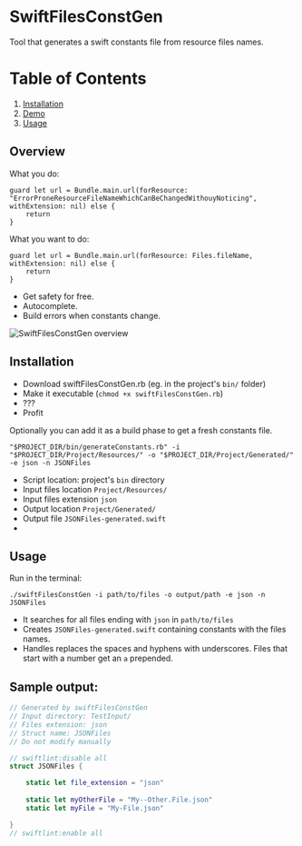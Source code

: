 # SwiftFilesConstGen
Tool that generates a swift constants file from resource files names.

# Table of Contents
1. [Installation](#Installation)
2. [Demo](#Demo)
3. [Usage](#Usage)

## Overview

What you do:
```
guard let url = Bundle.main.url(forResource: "ErrorProneResourceFileNameWhichCanBeChangedWithouyNoticing", withExtension: nil) else {
	return
}
````

What you want to do:
```
guard let url = Bundle.main.url(forResource: Files.fileName, withExtension: nil) else {
	return
}
````
- Get safety for free.
- Autocomplete.
- Build errors when constants change.

![SwiftFilesConstGen overview](https://github.com/andreinagy/SwiftConstGen/blob/master/overview.png)

## Installation
- Download swiftFilesConstGen.rb (eg. in the project's `bin/` folder)
- Make it executable (`chmod +x swiftFilesConstGen.rb`)
- ???
- Profit

Optionally you can add it as a build phase to get a fresh constants file.
```
"$PROJECT_DIR/bin/generateConstants.rb" -i "$PROJECT_DIR/Project/Resources/" -o "$PROJECT_DIR/Project/Generated/" -e json -n JSONFiles
```
- Script location: project's `bin` directory
- Input files location `Project/Resources/`
- Input files extension `json`
- Output location `Project/Generated/`
- Output file `JSONFiles-generated.swift`
- 

## Usage
Run in the terminal:
```
./swiftFilesConstGen -i path/to/files -o output/path -e json -n JSONFiles
```
- It searches for all files ending with `json` in `path/to/files`
- Creates `JSONFiles-generated.swift` containing constants with the files names.
- Handles replaces the spaces and hyphens with underscores. Files that start with a number get an `a` prepended.

## Sample output:
```swift
// Generated by swiftFilesConstGen
// Input directory: TestInput/
// Files extension: json
// Struct name: JSONFiles
// Do not modify manually

// swiftlint:disable all
struct JSONFiles {

    static let file_extension = "json"
    
    static let myOtherFile = "My--Other.File.json"
    static let myFile = "My-File.json"

}
// swiftlint:enable all
```
